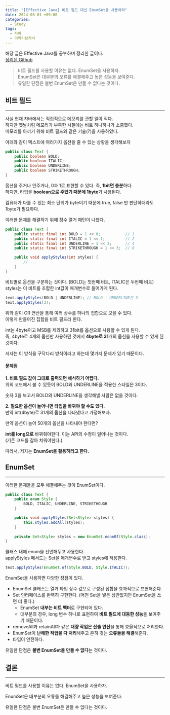 ```yaml
---
title: "[Effective Java] 비트 필드 대신 EnumSet을 사용하라"
date: 2024-08-01 +09:00
categories:
  - Study
tags:
  - 자바
  - 이펙티브자바
---
```

해당 글은 Effective Java를 공부하며 정리한 글이다.     
[정리된 Github](https://github.com/gardenzeeero/effective-java-study)

>비트 필드를 사용할 이유는 없다. EnumSet을 사용하자.   
>EnumSet은 대부분의 오류를 해결해주고 높은 성능을 보여준다.    
>유일한 단점은 불변 EnumSet은 만들 수 없다는 것이다.


## 비트 필드
---
사실 현재 자바에서는 직접적으로 메모리를 관할 일이 적다.   
하지만 옛날처럼 메모리가 부족한 시절에는 비트 하나하나가 소중했다.    
메모리를 아끼기 위해 비트 필드와 같은 기술(?)을 사용하였다.

아래와 같이 텍스트에 여러가지 옵션을 줄 수 있는 상황을 생각해보자

```java
public class Text {
    public boolean BOLD;
    public boolean ITALIC;
    public boolean UNDERLINE;
    public boolean STRIKETHROUGH;
}
```

옵션을 주거나 안주거나, 0과 1로 표현할 수 있다. 즉, **1bit면 충분**하다.     
하지만, 타입을 **boolean으로 주었기 때문에 1byte**가 사용된다.

컴퓨터가 다룰 수 있는 최소 단위가 byte이기 때문에 true, false 만 판단하더라도 1byte가 필요하다.

이러한 문제를 해결하기 위해 정수 열거 패턴이 나왔다.

```java
public class Text {
    public static final int BOLD = 1 << 0;           // 1
    public static final int ITALIC = 1 << 1;         // 2
    public static final int UNDERLINE = 1 << 2;      // 4
    public static final int STRIKETHROUGH = 1 << 3;  // 8

    public void applyStyles(int styles) {
        // ...
    }
}
```

비트별로 옵션을 구분하는 것이다. (BOLD는 첫번째 비트, ITALIC은 두번째 비트)   
styles는 이 비트를 조합한 int값이 매개변수로 들어가게 된다.

```java
text.applyStyles(BOLD | UNDERLINE); // BOLD | UNDERLINE은 3
text.applyStyles(3);
```

위와 같이 OR 연산을 통해 여러 상수를 하나의 집합으로 모을 수 있다.   
이렇게 만들어진 집합을 비트 필드라 한다.

int는 4byte이고 MSB를 제외하고 31bit를 옵션으로 사용할 수 있게 된다.    
즉, 4byte로 4개의 옵션만 사용하던 것에서 **4byte로 31**개의 옵션을 사용할 수 있게 된 것이다.

저자는 이 방식을 구닥다리 방식이라고 하는데 몇가지 문제가 있기 때문이다.

#### 문제점
**1. 비트 필드 값이 그대로 출력되면 해석하기 어렵다.**    
위의 코드에서 볼 수 있듯이 BOLD와 UNDERLINE을 적용한 스타일은 3이다.

숫자 3을 보고서 BOLD와 UNDERLINE을 생각해낼 사람은 없을 것이다.

**2. 필요한 옵션이 늘어나면 타입을 바꿔야 할 수도 있다.**    
만약 int(4byte)로 31개의 옵션을 나타냈다고 가정해보자.

만약 옵션이 늘어 50개의 옵션을 나타내야 한다면?

**int를 long으로** 바꿔줘야한다. 이는 API의 수정이 일어나는 것이다.    
(기존 코드를 갈아 치워야한다.)

따라서, 저자는 **EnumSet을 활용하라고 한다.**
## EnumSet
---
이러한 문제들을 모두 해결해주는 것이 EnumSet이다.

```java
public class Text {
    public enum Style {
        BOLD, ITALIC, UNDERLINE, STRIKETHOUGH
    }

    public void applyStyles(Set<Style> styles) {
        this.styles.addAll(styles);
    }
    
    private Set<Style> styles = new EnumSet.noneOf(Style.class);
}
```

클래스 내에 enum을 선언해두고 사용한다.   
applyStyles 메서드는 Set을 매개변수로 받고 styles에 적용한다.

```java
text.applyStyles(EnumSet.of(Style.BOLD, Style.ITALIC));
```

EnumSet을 사용하면 다양한 장점이 있다.
- EnumSet 클래스는 열거 타입 상수 값으로 구성된 집합을 효과적으로 표현해준다.
- Set 인터페이스를 완벽히 구현한다. (어떤 Set을 넣든 상관없지만 EnumSet을 쓰면 더 좋다.)
	- EnumSet **내부는 비트 벡터**로 구현되어 있다.
	- 대부분의 경우, long 변수 하나로 표현하여 **비트 필드에 대등한 성능**을 보여주기 때문이다.
- removeAll과 retainAll과 같은 **대량 작업은 산술 연산**을 통해 효율적으로 처리한다.
- EnumSet이 **난해한 작업을 다 처리**해주고 흔히 겪는 **오류들을 해결**해준다.
- 타입이 안전하다.

유일한 단점은 **불변 EnumSet을 만들 수 없다**는 것이다.

## 결론
---
비트 필드를 사용할 이유는 없다. EnumSet을 사용하자.

EnumSet은 대부분의 오류를 해결해주고 높은 성능을 보여준다.

유일한 단점은 불변 EnumSet은 만들 수 없다는 것이다.